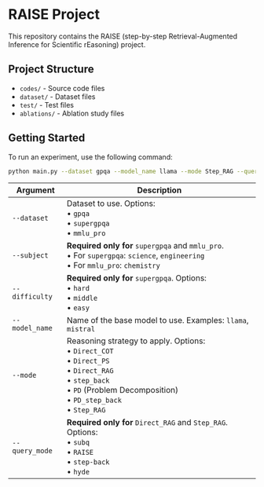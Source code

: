# RAISE Project

This repository contains the RAISE (step-by-step Retrieval-Augmented Inference for Scientific rEasoning) project.

## Project Structure

- `codes/` - Source code files
- `dataset/` - Dataset files
- `test/` - Test files
- `ablations/` - Ablation study files

## Getting Started
To run an experiment, use the following command:

```bash
python main.py --dataset gpqa --model_name llama --mode Step_RAG --query_mode RAISE
```

| Argument       | Description                                                                                                                                                                       |
| -------------- | --------------------------------------------------------------------------------------------------------------------------------------------------------------------------------- |
| `--dataset`    | Dataset to use. Options:<br>• `gpqa`<br>• `supergpqa`<br>• `mmlu_pro`                                                                                                             |
| `--subject`    | **Required only for** `supergpqa` and `mmlu_pro`. <br>• For `supergpqa`: `science`, `engineering`<br>• For `mmlu_pro`: `chemistry`                                                |
| `--difficulty` | **Required only for** `supergpqa`. Options:<br>• `hard`<br>• `middle`<br>• `easy`                                                                                                 |
| `--model_name` | Name of the base model to use. Examples: `llama`, `mistral`                                                                                                                       |
| `--mode`       | Reasoning strategy to apply. Options:<br>• `Direct_COT`<br>• `Direct_PS`<br>• `Direct_RAG`<br>• `step_back`<br>• `PD` (Problem Decomposition)<br>• `PD_step_back`<br>• `Step_RAG` |
| `--query_mode` | **Required only for** `Direct_RAG` and `Step_RAG`. Options:<br>• `subq`<br>• `RAISE`<br>• `step-back`<br>• `hyde`                                                                 |
